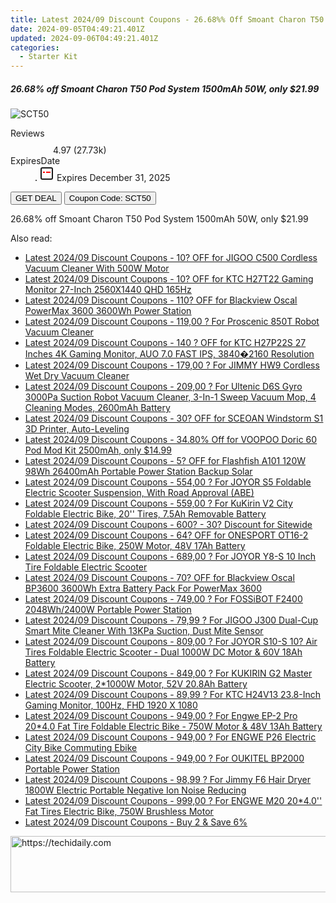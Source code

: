 ```yaml
---
title: Latest 2024/09 Discount Coupons - 26.68%% Off Smoant Charon T50 Pod System 1500mAh 50W, only $21.99
date: 2024-09-05T04:49:21.401Z
updated: 2024-09-06T04:49:21.401Z
categories:
  - Starter Kit
---
```



<div class="max-w-4xl mx-auto grid grid-cols-1 lg:max-w-5xl lg:gap-x-20 lg:grid-cols-2">
  <div class="relative p-3 col-start-1 row-start-1 flex flex-col-reverse rounded-lg bg-gradient-to-t from-black/75 via-black/0 sm:bg-none sm:row-start-2 sm:p-0 lg:row-start-1">
    <h5 class="mt-1 text-lg font-semibold text-white sm:text-slate-900 md:text-2xl dark:sm:text-white">26.68% off Smoant Charon T50 Pod System 1500mAh 50W, only $21.99</h5>
  </div>
  
  <div class="col-start-1 col-end-3 row-start-1 grid gap-4 sm:mb-6 sm:grid-cols-4 lg:col-start-2 lg:row-span-6 lg:row-end-6 lg:mb-0 lg:gap-6">
      <img src="https://static.shareasale.com/image/90958/deal/SmoantCharonT50PodSystem1500mAh50W.png" onClick="javascript:window.open(decodeURIComponent('https%3A%2F%2Fwww.shareasale.com%2Fu.cfm%3Fd%3D1119450%26m%3D90958%26u%3D4338022'), '_blank');void(0);" alt="SCT50" class="h-60 w-full rounded-lg object-cover sm:col-span-2 sm:h-52 lg:col-span-full" loading="lazy" />
    
  </div>
  <dl class="row-start-2 mt-4 flex items-center text-xs font-medium sm:row-start-3 sm:mt-1 md:mt-2.5 lg:row-start-2">
    <dt class="sr-only">Reviews</dt>
    <dd class="flex items-center text-indigo-600 dark:text-indigo-400">
      <svg width="24" height="24" fill="none" aria-hidden="true" class="mr-1 stroke-current dark:stroke-indigo-500">
        <path d="m12 5 2 5h5l-4 4 2.103 5L12 16l-5.103 3L9 14l-4-4h5l2-5Z" stroke-width="2" stroke-linecap="round" stroke-linejoin="round" />
      </svg>
      <span>4.97 <span class="font-normal text-slate-400">(27.73k)</span></span>
    </dd>
    <dt class="sr-only">ExpiresDate</dt>
    <dd class="flex items-center">
      <svg width="2" height="2" aria-hidden="true" fill="currentColor" class="mx-3 text-slate-300">
        <circle cx="1" cy="1" r="1" />
      </svg>
      <svg width="24" height="24" viewBox="0 0 24 24" fill="none" stroke="currentColor" stroke-width="2">
        <rect x="3" y="3" width="18" height="18" rx="2" fill="#fff" />
        <path d="M6 10L18 10" stroke="red" stroke-width="2" fill="none" />
        <path d="M10 6L10 18" stroke="#fff" stroke-width="2" fill="none" />
      </svg>
      Expires December 31, 2025    </dd>
  </dl>
  <div class="col-start-1 row-start-3 mt-4 self-center sm:col-start-2 sm:row-span-2 sm:row-start-2 sm:mt-0 lg:col-start-1 lg:row-start-3 lg:row-end-4 lg:mt-6">
    <button type="button" onClick="javascript:window.open(decodeURIComponent('https%3A%2F%2Fwww.shareasale.com%2Fu.cfm%3Fd%3D1119450%26m%3D90958%26u%3D4338022'), '_blank');void(0);" class="rounded-lg bg-red-600 px-3 py-2 text-sm font-medium leading-6 text-white">GET DEAL</button>
    <button type="button" onClick="javascript:window.open(decodeURIComponent('https%3A%2F%2Fwww.shareasale.com%2Fu.cfm%3Fd%3D1119450%26m%3D90958%26u%3D4338022'), '_blank');void(0);" class="border-dashed border-2 border-indigo-600 bg-green-100 text-sm leading-6 font-medium py-2 px-3 rounded-lg">Coupon Code: SCT50</button>
  </div>
  <p class="col-start-1 mt-4 text-sm leading-6 sm:col-span-2 lg:col-span-1 lg:row-start-4 lg:mt-6 dark:text-slate-400">
    26.68% off Smoant Charon T50 Pod System 1500mAh 50W, only $21.99 
  </p>
</div>
<span class="atpl-alsoreadstyle">Also read:</span>
<div><ul>
<li><a href="https://coupons.techidaily.com/coupon-1113425-share-77450-sale/"><u>Latest 2024/09 Discount Coupons - 10? OFF for JIGOO C500 Cordless Vacuum Cleaner With 500W Motor</u></a></li>
<li><a href="https://coupons.techidaily.com/coupon-1054138-share-77450-sale/"><u>Latest 2024/09 Discount Coupons - 10? OFF for KTC H27T22 Gaming Monitor 27-Inch 2560X1440 QHD 165Hz</u></a></li>
<li><a href="https://coupons.techidaily.com/coupon-1113461-share-77450-sale/"><u>Latest 2024/09 Discount Coupons - 110? OFF for Blackview Oscal PowerMax 3600 3600Wh Power Station</u></a></li>
<li><a href="https://coupons.techidaily.com/coupon-752737-share-77450-sale/"><u>Latest 2024/09 Discount Coupons - 119,00 ? For Proscenic 850T Robot Vacuum Cleaner</u></a></li>
<li><a href="https://coupons.techidaily.com/coupon-1114575-share-77450-sale/"><u>Latest 2024/09 Discount Coupons - 140 ? OFF for KTC H27P22S 27 Inches 4K Gaming Monitor, AUO 7.0 FAST IPS, 3840�2160 Resolution</u></a></li>
<li><a href="https://coupons.techidaily.com/coupon-1108701-share-77450-sale/"><u>Latest 2024/09 Discount Coupons - 179,00 ? For JIMMY HW9 Cordless Wet Dry Vacuum Cleaner</u></a></li>
<li><a href="https://coupons.techidaily.com/coupon-1090396-share-77450-sale/"><u>Latest 2024/09 Discount Coupons - 209,00 ? For Ultenic D6S Gyro 3000Pa Suction Robot Vacuum Cleaner, 3-In-1 Sweep Vacuum Mop, 4 Cleaning Modes, 2600mAh Battery</u></a></li>
<li><a href="https://coupons.techidaily.com/coupon-1110625-share-77450-sale/"><u>Latest 2024/09 Discount Coupons - 30? OFF for SCEOAN Windstorm S1 3D Printer, Auto-Leveling</u></a></li>
<li><a href="https://coupons.techidaily.com/coupon-845549-share-90958-sale/"><u>Latest 2024/09 Discount Coupons - 34.80% Off for VOOPOO Doric 60 Pod Mod Kit 2500mAh, only $14.99</u></a></li>
<li><a href="https://coupons.techidaily.com/coupon-1112809-share-77450-sale/"><u>Latest 2024/09 Discount Coupons - 5? OFF for Flashfish A101 120W 98Wh 26400mAh Portable Power Station Backup Solar</u></a></li>
<li><a href="https://coupons.techidaily.com/coupon-1020432-share-77450-sale/"><u>Latest 2024/09 Discount Coupons - 554,00 ? For JOYOR S5 Foldable Electric Scooter Suspension, With Road Approval (ABE)</u></a></li>
<li><a href="https://coupons.techidaily.com/coupon-1054139-share-77450-sale/"><u>Latest 2024/09 Discount Coupons - 559,00 ? For KuKirin V2 City Foldable Electric Bike, 20'' Tires, 7.5Ah Removable Battery</u></a></li>
<li><a href="https://coupons.techidaily.com/coupon-651969-share-77450-sale/"><u>Latest 2024/09 Discount Coupons - 600? - 30? Discount for Sitewide</u></a></li>
<li><a href="https://coupons.techidaily.com/coupon-1111078-share-77450-sale/"><u>Latest 2024/09 Discount Coupons - 64? OFF for ONESPORT OT16-2 Foldable Electric Bike, 250W Motor, 48V 17Ah Battery</u></a></li>
<li><a href="https://coupons.techidaily.com/coupon-1020426-share-77450-sale/"><u>Latest 2024/09 Discount Coupons - 689,00 ? For JOYOR Y8-S 10 Inch Tire Foldable Electric Scooter</u></a></li>
<li><a href="https://coupons.techidaily.com/coupon-1113462-share-77450-sale/"><u>Latest 2024/09 Discount Coupons - 70? OFF for Blackview Oscal BP3600 3600Wh Extra Battery Pack For PowerMax 3600</u></a></li>
<li><a href="https://coupons.techidaily.com/coupon-1005307-share-77450-sale/"><u>Latest 2024/09 Discount Coupons - 749,00 ? For FOSSiBOT F2400 2048Wh/2400W Portable Power Station</u></a></li>
<li><a href="https://coupons.techidaily.com/coupon-1080574-share-77450-sale/"><u>Latest 2024/09 Discount Coupons - 79,99 ? For JIGOO J300 Dual-Cup Smart Mite Cleaner With 13KPa Suction, Dust Mite Sensor</u></a></li>
<li><a href="https://coupons.techidaily.com/coupon-1020430-share-77450-sale/"><u>Latest 2024/09 Discount Coupons - 809,00 ? For JOYOR S10-S 10? Air Tires Foldable Electric Scooter - Dual 1000W DC Motor & 60V 18Ah Battery</u></a></li>
<li><a href="https://coupons.techidaily.com/coupon-1092795-share-77450-sale/"><u>Latest 2024/09 Discount Coupons - 849,00 ? For KUKIRIN G2 Master Electric Scooter, 2*1000W Motor, 52V 20.8Ah Battery</u></a></li>
<li><a href="https://coupons.techidaily.com/coupon-1077299-share-77450-sale/"><u>Latest 2024/09 Discount Coupons - 89,99 ? For KTC H24V13 23.8-Inch Gaming Monitor, 100Hz, FHD 1920 X 1080</u></a></li>
<li><a href="https://coupons.techidaily.com/coupon-1093569-share-77450-sale/"><u>Latest 2024/09 Discount Coupons - 949,00 ? For Engwe EP-2 Pro 20*4.0 Fat Tire Foldable Electric Bike - 750W Motor & 48V 13Ah Battery</u></a></li>
<li><a href="https://coupons.techidaily.com/coupon-1093607-share-77450-sale/"><u>Latest 2024/09 Discount Coupons - 949,00 ? For ENGWE P26 Electric City Bike Commuting Ebike</u></a></li>
<li><a href="https://coupons.techidaily.com/coupon-1056087-share-77450-sale/"><u>Latest 2024/09 Discount Coupons - 949,00 ? For OUKITEL BP2000 Portable Power Station</u></a></li>
<li><a href="https://coupons.techidaily.com/coupon-972262-share-77450-sale/"><u>Latest 2024/09 Discount Coupons - 98,99 ? For Jimmy F6 Hair Dryer 1800W Electric Portable Negative Ion Noise Reducing</u></a></li>
<li><a href="https://coupons.techidaily.com/coupon-1093814-share-77450-sale/"><u>Latest 2024/09 Discount Coupons - 999,00 ? For ENGWE M20 20*4.0'' Fat Tires Electric Bike, 750W Brushless Motor</u></a></li>
<li><a href="https://coupons.techidaily.com/coupon-1109154-share-77450-sale/"><u>Latest 2024/09 Discount Coupons - Buy 2 & Save 6%</u></a></li>
</ul></div>

<ins class="adsbygoogle"
      style="display:block"
      data-ad-client="ca-pub-7571918770474297"
      data-ad-slot="8358498916"
      data-ad-format="auto"
      data-full-width-responsive="true"></ins>
<!-- affiliate ads begin -->
<a href="https://imp.i357552.net/c/5597632/857865/11832" target="_top" id="857865">
  <img src="//a.impactradius-go.com/display-ad/11832-857865" border="0" alt="https://techidaily.com" width="728" height="90"/>
</a>
<img height="0" width="0" src="https://imp.i357552.net/i/5597632/857865/11832" style="position:absolute;visibility:hidden;" border="0" />
<!-- affiliate ads end -->